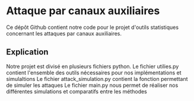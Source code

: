 # Attaque par canaux auxiliaires 

Ce dépôt Github contient notre code pour le projet d'outils statistiques concernant les attaques par canaux auxiliaires.

## Explication

Notre projet est divisé en plusieurs fichiers python.
Le fichier utilies.py contient l'ensemble des outils nécessaires pour nos implémentations et simulaltions
Le fichier attack_simulation.py contient la fonction permettant de simuler les attaques
Le fichier main.py nous permet de réaliser nos différentes simulations et comparatifs entre les méthodes
